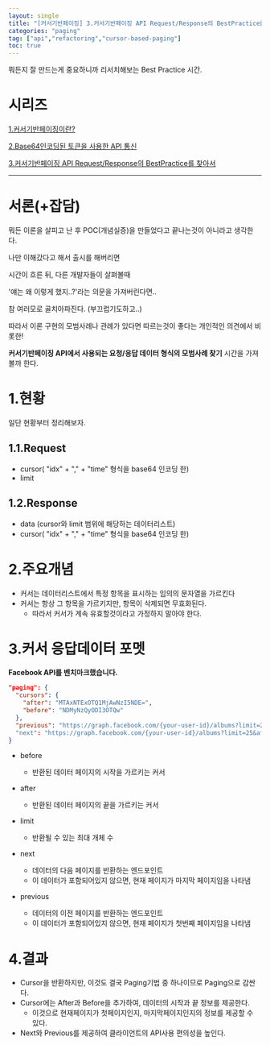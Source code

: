 ```yaml
---
layout: single
title: "[커서기반페이징] 3.커서기반페이징 API Request/Response의 BestPractice를 찾아서"
categories: "paging"
tag: ["api","refactoring","cursor-based-paging"]
toc: true
---
```


뭐든지 잘 만드는게 중요하니까 리서치해보는 Best Practice 시간.

# 시리즈

[1.커서기반페이징이란?](https://cogito1016.github.io/paging/PagingBasedOnCursor/)

[2.Base64인코딩된 토큰을 사용한 API 통신](https://cogito1016.github.io/paging/1.Base64Encoding/)

[3.커서기반페이징 API Request/Response의 BestPractice를 찾아서](https://cogito1016.github.io/paging/2.CursorPagingBestPractice/)



---

# 서론(+잡담)

뭐든 이론을 살피고 난 후 POC(개념실증)을 만들었다고 끝나는것이 아니라고 생각한다.



나만 이해갔다고 해서 출시를 해버리면 

시간이 흐른 뒤, 다른 개발자들이 살펴볼때 

'얘는 왜 이렇게 했지..?'라는 의문을 가져버린다면.. 

참 여러모로 골치아파진다. (부끄럽기도하고..)



따라서 이론 구현의 모범사례나 관례가 있다면 따르는것이 좋다는 개인적인 의견에서 비롯한! 

**커서기반페이징 API에서 사용되는 요청/응답 데이터 형식의 모범사례 찾기** 시간을 가져볼까 한다.



# 1.현황

일단 현황부터 정리해보자.

## 1.1.Request

- cursor( "idx" + "," + "time" 형식을 base64 인코딩 한)
- limit

## 1.2.Response

- data (cursor와 limit 범위에 해당하는 데이터리스트)
- cursor( "idx" + "," + "time" 형식을 base64 인코딩 한)



# 2.주요개념

- 커서는 데이터리스트에서 특정 항목을 표시하는 임의의 문자열을 가르킨다
- 커서는 항상 그 항목을 가르키지만, 항목이 삭제되면 무효화된다.
  - 따라서 커서가 계속 유효할것이라고 가정하지 말아야 한다.

# 3.커서 응답데이터 포멧

**Facebook API를 벤치마크했습니다.**

```json
"paging": {
  "cursors": {
    "after": "MTAxNTExOTQ1MjAwNzI5NDE=",
    "before": "NDMyNzQyODI3OTQw"
  },
  "previous": "https://graph.facebook.com/{your-user-id}/albums?limit=25&before=NDMyNzQyODI3OTQw"
  "next": "https://graph.facebook.com/{your-user-id}/albums?limit=25&after=MTAxNTExOTQ1MjAwNzI5NDE="
}
```

- before

  - 반환된 데이터 페이지의 시작을 가르키는 커서

- after

  - 반환된 데이터 페이지의 끝을 가르키는 커서

- limit

  - 반환될 수 있는 최대 개체 수

- next

  - 데이터의 다음 페이지를 반환하는 엔드포인트
  - 이 데이터가 포함되어있지 않으면, 현재 페이지가 마지막 페이지임을 나타냄

- previous

  - 데이터의 이전 페이지를 반환하는 엔드포인트
  - 이 데이터가 포함되어있지 않으면, 현재 페이지가 첫번째 페이지임을 나타냄




# 4.결과 

- Cursor을 반환하지만, 이것도 결국 Paging기법 중 하나이므로 Paging으로 감싼다.
- Cursor에는 After과 Before을 추가하여, 데이터의 시작과 끝 정보를 제공한다.
  - 이것으로 현재페이지가 첫페이지인지, 마지막페이지인지의 정보를 제공할 수 있다.
- Next와 Previous를 제공하여 클라이언트의 API사용 편의성을 높인다.
